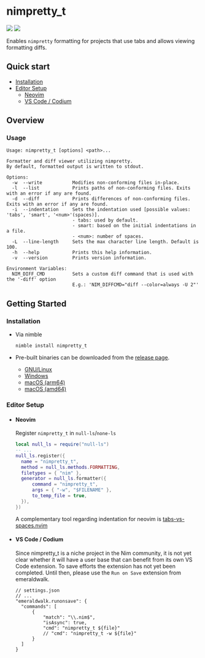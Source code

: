 # nimpretty_t

[badge__build]: https://img.shields.io/github/actions/workflow/status/ttytm/nimpretty_t/ci.yml?branch=main&logo=github&logoColor=C0CAF5&labelColor=333
[badge__version]: https://img.shields.io/github/v/release/ttytm/nimpretty_t?logo=task&logoColor=C0CAF5&labelColor=333&color=ffc200

[![][badge__build]](https://github.com/ttytm/nimpretty_t/actions?query=branch%3Amain)
[![][badge__version]](https://github.com/ttytm/nimpretty_t/releases/latest)

Enables `nimpretty` formatting for projects that use tabs and allows viewing formatting diffs.

## Quick start

- [Installation](#installation)
- [Editor Setup](#editor-setup)
  - [Neovim](#neovim)
  - [VS Code / Codium](#vs-code--codium)

## Overview

### Usage

```
Usage: nimpretty_t [options] <path>...

Formatter and diff viewer utilizing nimpretty.
By default, formatted output is written to stdout.

Options:
  -w  --write           Modifies non-conforming files in-place.
  -l  --list            Prints paths of non-conforming files. Exits with an error if any are found.
  -d  --diff            Prints differences of non-conforming files. Exits with an error if any are found.
  -i  --indentation     Sets the indentation used [possible values: 'tabs', 'smart', '<num>'(spaces)].
                        - tabs: used by default.
                        - smart: based on the initial indentations in a file.
                        - <num>: number of spaces.
  -L  --line-length     Sets the max character line length. Default is 100.
  -h  --help            Prints this help information.
  -v  --version         Prints version information.

Environment Variables:
  NIM_DIFF_CMD          Sets a custom diff command that is used with the '-diff' option
                        E.g.: 'NIM_DIFFCMD="diff --color=always -U 2"'
```

## Getting Started

### Installation

- Via nimble

  ```sh
  nimble install nimpretty_t
  ```

- Pre-built binaries can be downloaded from the [release page](https://github.com/ttytm/nimpretty_t/releases).

  - [GNU/Linux](https://github.com/ttytm/nimpretty_t/releases/latest/download/nimpretty_t-linux-amd64)
  - [Windows](https://github.com/ttytm/nimpretty_t/releases/latest/download/nimpretty_t-windows-amd64.exe)
  - [macOS (arm64)](https://github.com/ttytm/nimpretty_t/releases/latest/download/nimpretty_t-macos-arm64)
  - [macOS (amd64)](https://github.com/ttytm/nimpretty_t/releases/latest/download/nimpretty_t-macos-amd64)

### Editor Setup

- #### Neovim

  Register `nimpretty_t` in `null-ls`/`none-ls`

  ```lua
  local null_ls = require("null-ls")
  -- ...
  null_ls.register({
  	name = "nimpretty_t",
  	method = null_ls.methods.FORMATTING,
  	filetypes = { "nim" },
  	generator = null_ls.formatter({
  		command = "nimpretty_t",
  		args = { "-w", "$FILENAME" },
  		to_temp_file = true,
  	}),
  })
  ```

  A complementary tool regarding indentation for neovim is [tabs-vs-spaces.nvim](https://github.com/tenxsoydev/tabs-vs-spaces.nvim)

- #### VS Code / Codium

  Since nimpretty_t is a niche project in the Nim community, it is not yet clear whether it will have a user base that can benefit from its own VS Code extension.
  To save efforts the extension has not yet been completed. Until then, please use the `Run on Save` extension from emeraldwalk.

  ```jsonc
  // settings.json
  // ...
  "emeraldwalk.runonsave": {
  	"commands": [
  		{
  			"match": "\\.nim$",
  			"isAsync": true,
  			"cmd": "nimpretty_t ${file}"
  			// "cmd": "nimpretty_t -w ${file}"
  		}
  	]
  }
  ```
